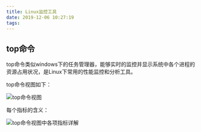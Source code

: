 ```yaml
---
title: Linux监控工具
date: 2019-12-06 10:27:19
tags:
---
```


## top命令

top命令类似windows下的任务管理器，能够实时的监控并显示系统中各个进程的资源占用状况，是Linux下常用的性能监控和分析工具。

<!--more-->

top命令视图如下：

![top命令视图](/img/top命令视图.png)

每个指标的含义：

![top命令视图中各项指标详解](/img/top命令视图中各项指标详解.png)

